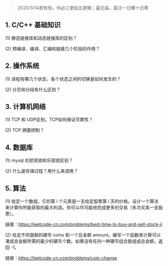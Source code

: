 > 2020/3/14若有恒，何必三更起五更眠；最无益，莫过一日曝十日寒

## 1. C/C++ 基础知识
(1) 静态链接库和动态链接库的区别？

(2) 预编译、编译、汇编和链接几个阶段的作用？

## 2. 操作系统
(1) 进程有哪几个状态，各个状态之间的切换是如何发生的？

(2) 分页和分段有什么区别？

## 3. 计算机网络
(1) TCP 和 UDP区别，TCP如何保证可靠性？

(2) TCP 拥塞控制？

## 4. 数据库
(1) mysql 的悲观锁和乐观锁区别？

(2) 什么是存储过程？用什么来调用？

## 5. 算法
(1) 给定一个数组，它的第 i 个元素是一支给定股票第 i 天的价格。设计一个算法来计算你所能获取的最大利润。你可以尽可能地完成更多的交易（多次买卖一支股票）。

链接：https://leetcode-cn.com/problems/best-time-to-buy-and-sell-stock-ii

(2) 给定不同面额的硬币 coins 和一个总金额 amount。编写一个函数来计算可以凑成总金额所需的最少的硬币个数。如果没有任何一种硬币组合能组成总金额，返回 -1。

链接：https://leetcode-cn.com/problems/coin-change
